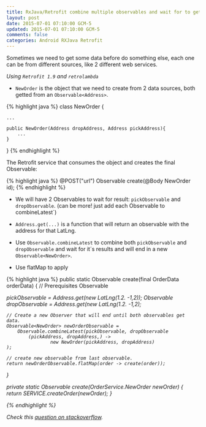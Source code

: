 ```yaml
---
title: RxJava/Retrofit combine multiple observables and wait for to get another observable.
layout: post
date: 2015-07-01 07:10:00 GCM-5
updated: 2015-07-01 07:10:00 GCM-5
comments: false
categories: Android RXJava Retrofit
---
```


Sometimes we need to get some data before do something else, each one can be from
different sources, like 2 different web services.

*Using `Retrofit 1.9` and `retrolambda`*

* `NewOrder` is the object that we need to create from 2 data sources, 
both getted from an `Observable<Address>`.

{% highlight java %}
class NewOrder {
	
	...

	public NewOrder(Address dropAddress, Address pickAddress){
		...
	}

}
{% endhighlight %}

The Retrofit service that consumes the object and creates the final Observable:

{% highlight java %}
@POST("url")
Observable<Order> create(@Body NewOrder id);
{% endhighlight %}

* We will have 2 Observables to wait for result: `pickObservable` and `dropObservable`. (can be more! just add each Observable to combineLatest`)

* `Address.get(...)` is a function that will return an observable with the address for that LatLng.
 
* Use `Observable.combineLatest` to combine both `pickObservable` and `dropObservable` and wait
for it´s results and will end in a new `Observable<NewOrder>`.

* Use flatMap to apply 

{% highlight java %}
public static Observable<Order> create(final OrderData orderData) {
   	// Prerequisites
    Observable<Address> pickObservable = Address.get(new LatLng(1.2. -1,2));
    Observable<Address> dropObservable = Address.get(new LatLng(1.2. -1,2);

    // Create a new Observer that will end until both observables get data.
    Observable<NewOrder> newOrderObservable = 
    	Observable.combineLatest(pickObservable, dropObservable
            (pickAddress, dropAddress,) ->
                    new NewOrder(pickAddress, dropAddress)
    );

    // create new observable from last observable.
    return newOrderObservable.flatMap(order -> create(order));
}

private static Observable<Order> create(OrderService.NewOrder newOrder) {
    return SERVICE.createOrder(newOrder);
}

{% endhighlight %}

Check this [question on stackoverflow](http://stackoverflow.com/questions/31170677/rxjava-android-observable-result-needed-to-create-another-observable).